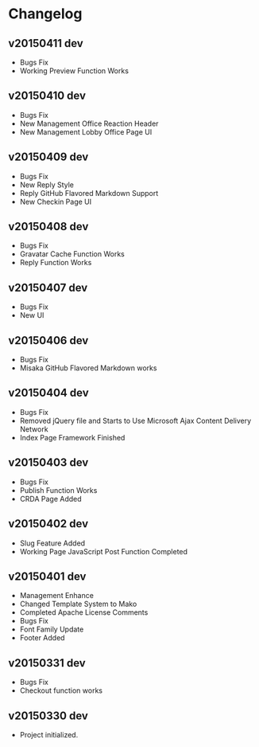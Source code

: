# Changelog

v20150411 dev
-------------
 - Bugs Fix
 - Working Preview Function Works

v20150410 dev
-------------
 - Bugs Fix
 - New Management Office Reaction Header
 - New Management Lobby Office Page UI

v20150409 dev
-------------
 - Bugs Fix
 - New Reply Style
 - Reply GitHub Flavored Markdown Support
 - New Checkin Page UI

v20150408 dev
-------------
 - Bugs Fix
 - Gravatar Cache Function Works
 - Reply Function Works

v20150407 dev
-------------
 - Bugs Fix
 - New UI

v20150406 dev
-------------
 - Bugs Fix
 - Misaka GitHub Flavored Markdown works

v20150404 dev
-------------
 - Bugs Fix
 - Removed jQuery file and Starts to Use Microsoft Ajax Content Delivery Network
 - Index Page Framework Finished

v20150403 dev
-------------
 - Bugs Fix
 - Publish Function Works
 - CRDA Page Added

v20150402 dev
-------------
 - Slug Feature Added
 - Working Page JavaScript Post Function Completed

v20150401 dev
-------------
 - Management Enhance
 - Changed Template System to Mako
 - Completed Apache License Comments
 - Bugs Fix
 - Font Family Update
 - Footer Added

v20150331 dev
-------------
 - Bugs Fix
 - Checkout function works

v20150330 dev
-------------
 - Project initialized.
